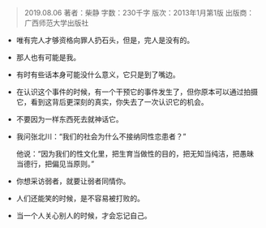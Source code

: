 > 2019.08.06
>  著者：柴静
>  字数：230千字
>  版次：2013年1月第1版
>  出版商：广西师范大学出版社

- 唯有完人才够资格向罪人扔石头，但是，完人是没有的。

- 那人也有可能是我。

- 有时有些话本身可能没什么意义，它只是到了嘴边。

- 在认识这个事件的时候，有一个干预它的事件发生了，但你原本可以通过拍摄它，看到这背后更深刻的真实，你失去了一次认识它的机会。

- 不要因为一样东西死去就神话它。

- 我问张北川：“我们的社会为什么不接纳同性恋患者？”

    他说：“因为我们的性文化里，把生育当做性的目的，把无知当纯洁，把愚昧当德行，把偏见当原则。”

- 你想采访弱者，就要让弱者同情你。

- 人们还能笑的时候，是不容易被打败的。

- 当一个人关心别人的时候，才会忘记自己。